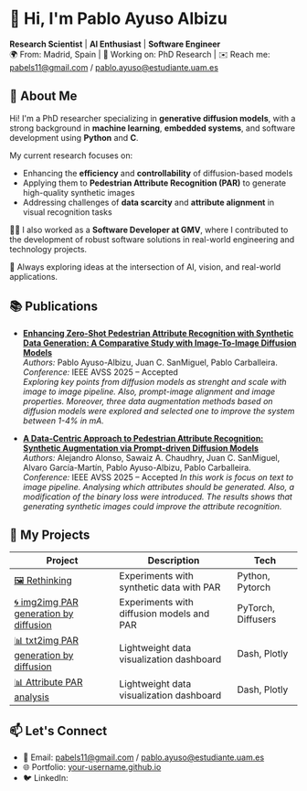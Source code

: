 # 👋 Hi, I'm Pablo Ayuso Albizu

**Research Scientist** | **AI Enthusiast** | **Software Engineer**  
🌍 From: Madrid, Spain | 💼 Working on: PhD Research | ✉️ Reach me: pabels11@gmail.com / pablo.ayuso@estudiante.uam.es



## 🧠 About Me

Hi! I'm a PhD researcher specializing in **generative diffusion models**, with a strong background in **machine learning**, **embedded systems**, and software development using **Python** and **C**.

My current research focuses on:
- Enhancing the **efficiency** and **controllability** of diffusion-based models
- Applying them to **Pedestrian Attribute Recognition (PAR)** to generate high-quality synthetic images
- Addressing challenges of **data scarcity** and **attribute alignment** in visual recognition tasks

🧑‍💼 I also worked as a **Software Developer at GMV**, where I contributed to the development of robust software solutions in real-world engineering and technology projects.

🔧 Always exploring ideas at the intersection of AI, vision, and real-world applications.

## 📚 Publications

- **[Enhancing Zero-Shot Pedestrian Attribute Recognition with Synthetic Data
Generation: A Comparative Study with Image-To-Image Diffusion Models]()**  
  *Authors:* Pablo Ayuso-Albizu, Juan C. SanMiguel, Pablo Carballeira.                                                             
  *Conference:* IEEE AVSS 2025 – Accepted  
  _Exploring key points from diffusion models as strenght and scale with image to image pipeline. Also, prompt-image alignment and image properties. Moreover, three data augmentation methods based on diffusion models were explored and selected one to improve the system between 1-4% in mA._

- **[A Data-Centric Approach to Pedestrian Attribute Recognition:
Synthetic Augmentation via Prompt-driven Diffusion Models]()**  
  *Authors:* Alejandro Alonso, Sawaiz A. Chaudhry, Juan C. SanMiguel, Alvaro García-Martín, Pablo Ayuso-Albizu, Pablo Carballeira.  
  *Conference:* IEEE AVSS 2025 – Accepted 
  _In this work is focus on text to image pipeline. Analysing which attributes should be generated. Also, a modification of the binary loss were introduced. The results shows that generating synthetic images could improve the attribute recognition._


## 🚀 My Projects

| Project | Description | Tech |
|--------|-------------|------|
| [🖼️ Rethinking](https://github.com/PAyuso/Rethinking_of_PAR_synthetic/) | Experiments with synthetic data with PAR | Python, Pytorch |
| [🌀 img2img PAR generation by diffusion]() | Experiments with diffusion models and PAR | PyTorch, Diffusers |
| [📊 txt2img PAR generation by diffusion]() | Lightweight data visualization dashboard | Dash, Plotly |
| [📊 Attribute PAR analysis]() | Lightweight data visualization dashboard | Dash, Plotly |


## 📫 Let's Connect

- 📧 Email: pabels11@gmail.com / pablo.ayuso@estudiante.uam.es
- 🌐 Portfolio: [your-username.github.io](https://your-username.github.io)
- 🐦 LinkedIn: 
